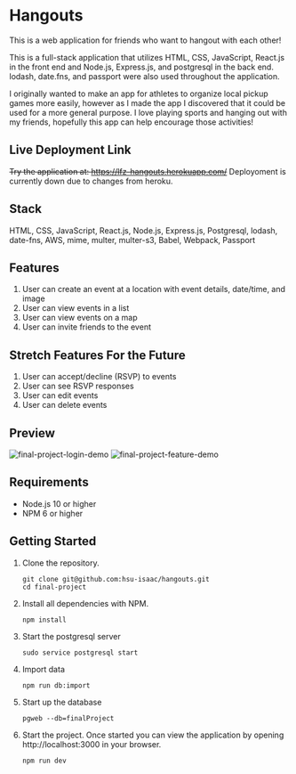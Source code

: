 # Hangouts

This is a web application for friends who want to hangout with each other!

This is a full-stack application that utilizes HTML, CSS, JavaScript, React.js in the front end and Node.js, Express.js, and postgresql in the back end. lodash, date.fns, and passport were also used throughout the application.

I originally wanted to make an app for athletes to organize local pickup games more easily, however as I made the app I discovered that it could be used for a more general purpose. I love playing sports and hanging out with my friends, hopefully this app can help encourage those activities!

## Live Deployment Link

~~Try the application at: https://lfz-hangouts.herokuapp.com/~~
Deployoment is currently down due to changes from heroku.

## Stack

HTML, CSS, JavaScript, React.js, Node.js, Express.js, Postgresql, lodash, date-fns, AWS, mime, multer, multer-s3, Babel, Webpack, Passport

## Features
1. User can create an event at a location with event details, date/time, and image
2. User can view events in a list
3. User can view events on a map
4. User can invite friends to the event

## Stretch Features For the Future
1. User can accept/decline (RSVP) to events
2. User can see RSVP responses
3. User can edit events
4. User can delete events

## Preview

![final-project-login-demo](https://user-images.githubusercontent.com/85271794/134993240-08ce3c1e-cfba-4cdb-875a-09b872f3d1bd.gif)
![final-project-feature-demo](https://user-images.githubusercontent.com/85271794/134993594-085820f3-b95c-47a7-b28b-4314562d4ed0.gif)

## Requirements
- Node.js 10 or higher
- NPM 6 or higher

## Getting Started

1. Clone the repository.

    ```shell
    git clone git@github.com:hsu-isaac/hangouts.git
    cd final-project
    ```

1. Install all dependencies with NPM.

    ```shell
    npm install
    ```

1. Start the postgresql server

    ```shell
    sudo service postgresql start
    ```
    
1. Import data

    ```shell
    npm run db:import
    ```

1. Start up the database

    ```shell
    pgweb --db=finalProject
    ```

1. Start the project. Once started you can view the application by opening http://localhost:3000 in your browser.

    ```shell
    npm run dev
